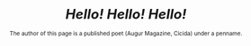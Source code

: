 <font size="+2"><center><i><b>Hello! Hello! Hello!</b></i></center></font>
<p><font size="-3"><center>The author of this page is a published poet (Augur Magazine, Cicida) under a penname.</font></center></p>
